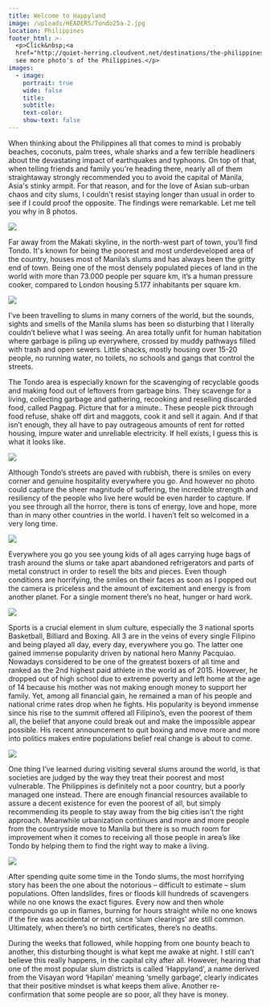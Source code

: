 ```yaml
---
title: Welcome to Happyland
image: /uploads/HEADERS/Tondo25a-2.jpg
location: Philippines
footer_html: >-
  <p>Click&nbsp;<a
  href="http://quiet-herring.cloudvent.net/destinations/the-philippines/">here</a>&nbsp;to
  see more photo's of the Philippines.</p>
images:
  - image:
    portrait: true
    wide: false
    title:
    subtitle:
    text-color:
    show-text: false
---
```



When thinking about the Philippines all that comes to mind is probably beaches, coconuts, palm trees, whale sharks and a few terrible headliners about the devastating impact of earthquakes and typhoons. On top of that, when telling friends and family you're heading there, nearly all of them straightaway strongly recommended you to avoid the capital of Manila, Asia's stinky armpit. For that reason, and for the love of Asian sub-urban chaos and city slums, I couldn't resist staying longer than usual in order to see if I could proof the opposite. The findings were remarkable. Let me tell you why in 8 photos.&nbsp;

![](/uploads/versions/tondo10---x----2048-1365x---.jpg)

Far away from the Makati skyline, in the north-west part of town, you’ll find Tondo. It's known for being the poorest and most underdeveloped area of the country, houses most of Manila’s slums and has always been the gritty end of town. Being one of the most densely populated pieces of land in the world with more than 73.000 people per square km, it’s a human pressure cooker, compared to London housing 5.177 inhabitants per square km.

![](/uploads/versions/tondo24---x----2048-1365x---.jpg)

I’ve been travelling to slums in many corners of the world, but the sounds, sights and smells of the Manila slums has been so disturbing that I literally couldn’t believe what I was seeing. An area totally unfit for human habitation where garbage is piling up everywhere, crossed by muddy pathways filled with trash and open sewers. Little shacks, mostly housing over 15-20 people, no running water, no toilets, no schools and gangs that control the streets.

The Tondo area is especially known for the scavenging of recyclable goods and making food out of leftovers from garbage bins. They scavenge for a living, collecting garbage and gathering, recooking and reselling discarded food, called Pagpag. Picture that for a minute.. These people pick through food refuse, shake off dirt and maggots, cook it and sell it again. And if that isn’t enough, they all have to pay outrageous amounts of rent for rotted housing, impure water and unreliable electricity. If hell exists, I guess this is what it looks like.&nbsp;&nbsp;

![](/uploads/versions/tondo5---x----2048-1365x---.jpg)

Although Tondo’s streets are paved with rubbish, there is smiles on every corner and genuine hospitality everywhere you go. And however no photo could capture the sheer magnitude of suffering, the incredible strength and resiliency of the people who live here would be even harder to capture. If you see through all the horror, there is tons of energy, love and hope, more than in many other countries in the world. I haven’t felt so welcomed in a very long time.

![](/uploads/versions/tondo32---x----2048-1365x---.jpg)

Everywhere you go you see young kids of all ages carrying huge bags of trash around the slums or take apart abandoned refrigerators and parts of metal construct in order to resell the bits and pieces. Even though conditions are horrifying, the smiles on their faces as soon as I popped out the camera is priceless and the amount of excitement and energy is from another planet. For a single moment there’s no heat, hunger or hard work.

![](/uploads/versions/tondo9---x----2048-1365x---.jpg)

Sports is a crucial element in slum culture, especially the 3 national sports Basketball, Billiard and Boxing. All 3 are in the veins of every single Filipino and being played all day, every day, everywhere you go. The latter one gained immense popularity driven by national hero Manny Pacquiao. Nowadays considered to be one of the greatest boxers of all time and ranked as the 2nd highest paid athlete in the world as of 2015. However, he dropped out of high school due to extreme poverty and left home at the age of 14 because his mother was not making enough money to support her family. Yet, among all financial gain, he remained a man of his people and national crime rates drop when he fights. His popularity is beyond immense since his rise to the summit offered all Filipino’s, even the poorest of them all, the belief that anyone could break out and make the impossible appear possible. His recent announcement to quit boxing and move more and more into politics makes entire populations belief real change is about to come.&nbsp;

![](/uploads/versions/tondo6---x----2048-1365x---.jpg)

One thing I’ve learned during visiting several slums around the world, is that societies are judged by the way they treat their poorest and most vulnerable. The Philippines is definitely not a poor country, but a poorly managed one instead. There are enough financial resources available to assure a decent existence for even the poorest of all, but simply recommending its people to stay away from the big cities isn’t the right approach. Meanwhile urbanization continues and more and more people from the countryside move to Manila but there is so much room for improvement when it comes to receiving all those people in area’s like Tondo by helping them to find the right way to make a living.

![](/uploads/versions/tondo15---x----2048-1365x---.jpg)

After spending quite some time in the Tondo slums, the most horrifying story has been the one about the notorious – difficult to estimate – slum populations. Often landslides, fires or floods kill hundreds of scavengers while no one knows the exact figures. Every now and then whole compounds go up in flames, burning for hours straight while no one knows if the fire was accidental or not, since ‘slum clearings’ are still common. Ultimately, when there’s no birth certificates, there’s no deaths.

During the weeks that followed, while hopping from one bounty beach to another, this disturbing thought is what kept me awake at night. I still can’t believe this really happens, in the capital city after all. However, hearing that one of the most popular slum districts is called ‘Happyland’, a name derived from the Visayan word ‘Hapilan’ meaning ‘smelly garbage’, clearly indicates that their positive mindset is what keeps them alive. Another re-confirmation that some people are so poor, all they have is money.&nbsp;

&nbsp;